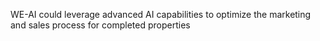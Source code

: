 WE-AI could leverage advanced AI capabilities to optimize the marketing and sales process for completed properties
